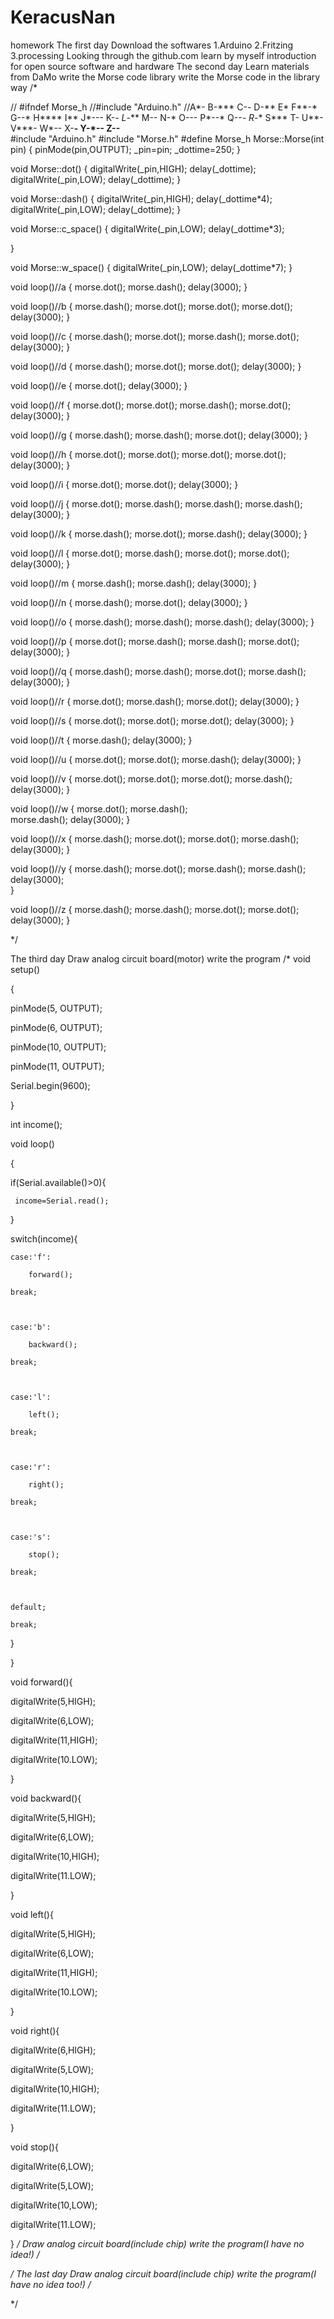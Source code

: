 # KeracusNan
homework
The first day
     Download the softwares
        1.Arduino
        2.Fritzing
        3.processing 
     Looking through the github.com
        learn by myself
     introduction for open source software and hardware
The second day
     Learn materials from DaMo
     write the Morse code library
     write the Morse code in the library way
/*

// #ifndef Morse_h 
//#include "Arduino.h" 
//A*-  B-***  C-*-*  D-**  E*  F**-*  G--*  H****  I**  J*---  K-*-  L*-**  M--  N-*  O---  P*--*  Q--*-  R*-*  S***  T-  U**-  V***-  W*--  X-**-  Y-*--  Z--**  
#include "Arduino.h"
#include "Morse.h"
#define Morse_h 
Morse::Morse(int pin)
{
  pinMode(pin,OUTPUT);
  _pin=pin;
  _dottime=250;
}

void Morse::dot()
{
  digitalWrite(_pin,HIGH);
  delay(_dottime);
  digitalWrite(_pin,LOW);
  delay(_dottime);
}

void Morse::dash()
{
  digitalWrite(_pin,HIGH);
  delay(_dottime*4);
  digitalWrite(_pin,LOW);
  delay(_dottime);
}

void Morse::c_space()
{
 digitalWrite(_pin,LOW);
 delay(_dottime*3);

}

void Morse::w_space()
{
  digitalWrite(_pin,LOW);
  delay(_dottime*7);
}






void loop()//a
{
  morse.dot();
  morse.dash(); 
  delay(3000); 
}

void loop()//b
{
  morse.dash(); 
  morse.dot();
  morse.dot();
  morse.dot();
  delay(3000);
}

void loop()//c
{
  morse.dash(); 
  morse.dot();
  morse.dash(); 
  morse.dot();
  delay(3000);
}

void loop()//d
{
  morse.dash();
  morse.dot();
  morse.dot();
  delay(3000);
}

void loop()//e
{
 morse.dot();
 delay(3000);
}

void loop()//f
{
 morse.dot();
 morse.dot();
 morse.dash();
 morse.dot();
 delay(3000);
}

void loop()//g
{
 morse.dash();
 morse.dash();
 morse.dot();
 delay(3000);
}

void loop()//h
{
 morse.dot();
 morse.dot();
 morse.dot();
 morse.dot();
 delay(3000);
}

void loop()//i
{
 morse.dot();
 morse.dot();
 delay(3000);
}

void loop()//j
{
  morse.dot();
  morse.dash();
  morse.dash();
  morse.dash();
  delay(3000);
}

void loop()//k
{
 morse.dash();
 morse.dot();
 morse.dash();
 delay(3000);
}

void loop()//l
{
   morse.dot();
   morse.dash();
   morse.dot();
   morse.dot();
   delay(3000);
}

void loop()//m
{
 morse.dash();
 morse.dash();
 delay(3000);
}

void loop()//n
{
   morse.dash();
   morse.dot();
   delay(3000);
}

void loop()//o
{
  morse.dash(); 
  morse.dash(); 
  morse.dash();
  delay(3000);
}

void loop()//p
{
  morse.dot();
  morse.dash();
  morse.dash(); 
  morse.dot();
  delay(3000);
}

void loop()//q
{
  morse.dash(); 
  morse.dash();
  morse.dot();
  morse.dash();
  delay(3000);
}

void loop()//r
{
   morse.dot();
   morse.dash();
   morse.dot();
   delay(3000);
}

void loop()//s
{
  morse.dot();
  morse.dot();
  morse.dot();
  delay(3000);
}


void loop()//t
{
 morse.dash();
 delay(3000);
}

void loop()//u
{
  morse.dot();
  morse.dot();
  morse.dash();
  delay(3000);
}

void loop()//v
{
   morse.dot();
   morse.dot();
   morse.dot();
   morse.dash(); 
   delay(3000);
}

void loop()//w
{
   morse.dot(); 
   morse.dash();  
   morse.dash(); 
   delay(3000); 
}

void loop()//x
{
  morse.dash();
  morse.dot();
  morse.dot(); 
  morse.dash(); 
  delay(3000); 
}

void loop()//y
{
   morse.dash();
   morse.dot();
   morse.dash(); 
   morse.dash(); 
   delay(3000);  
}

void loop()//z
{
  morse.dash();
  morse.dash();
  morse.dot();
  morse.dot();
  delay(3000); 
}

*/

The third day
     Draw analog circuit board(motor)
     write the program
/*
void setup()

{

   pinMode(5, OUTPUT);

   pinMode(6, OUTPUT);

   pinMode(10, OUTPUT);

   pinMode(11, OUTPUT);

   Serial.begin(9600);

}



int income();



void loop()

{

  if(Serial.available()>0){

     income=Serial.read();

  }

  switch(income){

    case:'f':

        forward();

    break;

    

    case:'b':

        backward();

    break;

    

    case:'l':

        left();

    break;

    

    case:'r':

        right();

    break;

    

    case:'s':

        stop();

    break;

    

    default;

    break;

  }

}



void forward(){

  digitalWrite(5,HIGH);

  digitalWrite(6,LOW);

  digitalWrite(11,HIGH);

  digitalWrite(10.LOW);

}



void backward(){

  digitalWrite(5,HIGH);

  digitalWrite(6,LOW);

  digitalWrite(10,HIGH);

  digitalWrite(11.LOW);

}



void left(){

  digitalWrite(5,HIGH);

  digitalWrite(6,LOW);

  digitalWrite(11,HIGH);

  digitalWrite(10.LOW);

}



void right(){

  digitalWrite(6,HIGH);

  digitalWrite(5,LOW);

  digitalWrite(10,HIGH);

  digitalWrite(11.LOW);

}



void stop(){

  digitalWrite(6,LOW);

  digitalWrite(5,LOW);

  digitalWrite(10,LOW);

  digitalWrite(11.LOW);

}
*/
     Draw analog circuit board(include chip)
     write the program(I have no idea!)
/*


*/
The last day
         Draw analog circuit board(include chip)
         write the program(I have no idea too!)
/*


*/


